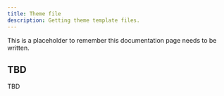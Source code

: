 ```yaml
---
title: Theme file
description: Getting theme template files.
---
```


This is a placeholder to remember this documentation page needs to be written.

## TBD

TBD
